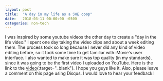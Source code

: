 ```yaml
---
layout: post
title:  "A day in my life as a SWE coop"
date:   2018-03-11 00:00:00 -0500
categories: non-tech
---
```


I was inspired by some youtube videos the other day to create a "day in the life video." I spent one day taking the video clips and about a week editing them. The process took so long because I never did any kind of video editing before, so it took some time to get familiar with iMovie's user interface. I also wanted to make sure it was top quality (in my standards), since it was going to be the first video I uploaded on YouTube. Here is the link to the [video](https://www.youtube.com/watch?v=FKSSWMwIivY&t=4s){:target="_blank"}. I hope you guys like it. Also, please leave a comment on this page using Disqus. I would love to hear your feedback!
